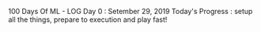 100 Days Of ML - LOG
Day 0 : Setember 29, 2019
Today's Progress : setup all the things, prepare to execution and play fast!
